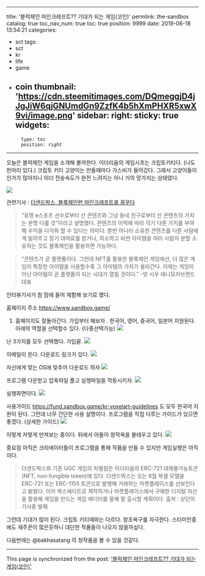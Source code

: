 
---
title: '블럭체인 마인크레프트?? 기대가 되는  <The sandbox> 게임(코인)'
permlink: the-sandbox
catalog: true
toc_nav_num: true
toc: true
position: 9999
date: 2019-06-18 13:54:21
categories:
- sct
tags:
- sct
- kr
- life
- game
- coin
thumbnail: 'https://cdn.steemitimages.com/DQmeggjD4jJgJiW6qjGNUmdGn9ZzfK4b5hXmPHXR5xwX9vi/image.png'
sidebar:
    right:
        sticky: true
widgets:
    -
        type: toc
        position: right
---


오늘은 블럭체인 게임을 소개해 볼까한다. 
이더리움의 게임시초는 크립토키티다. (나도 한마리 있다.)
크립토 키티 고양이는 만들때마다 가스비가 들어갔다. 
그래서 고양이들이 인가가 많아지니 이더 전송속도가 완전 느려지는 아니 거의 망가지는 상태였다.

![](https://cdn.steemitimages.com/DQmeggjD4jJgJiW6qjGNUmdGn9ZzfK4b5hXmPHXR5xwX9vi/image.png)
 
관련기사 : [더샌드박스, 블록체인판 마인크래프트를 꿈꾸다](https://www.coindeskkorea.com/pixowlsandboxgame/)

> “유명 e스포츠 선수로부터 산 콘텐츠와 그냥 동네 친구로부터 산 콘텐츠의 가치는 분명 다를 것”이라고 설명했다. 콘텐츠의 이력에 따라 각기 다른 가치를 부여해 수익을 다각화 할 수 있다는 의미다. 뿐만 아니라 소유한 콘텐츠를 다른 사람에게 빌려주고 정기 대여료를 받거나, 희소하고 비싼 아이템을 여러 사람이 분할 소유하는 것도 블록체인을 활용하면 가능하다.

>“콘텐츠가 곧 플랫폼이다. 그런데 NFT를 활용한 블록체인 게임에선, 더 많은 게임이 특정한 아이템을 사용할수록 그 아이템의 가치가 올라간다. 이제는 게임이 아닌 아이템이 곧 플랫폼이 되는 시대가 열릴 것이다.” -얏 시우 애니모카브랜드 대표

인터뷰기사가 참 맘에 들어 체험해 보기로 했다. 


홈페이지 주소 https://www.sandbox.game/

1. 홈페이지도 잘돌아간다. 가입부터 해보자 . 한국어, 영어, 중국어, 일본어 지원된다. 
아래의 역할을 선택할수 있다. (다중선택가능)
![](https://cdn.steemitimages.com/DQmYD3mRg8GWXhPFA3EC9SCrVBFnBzu4mepK2qJ4Cd89wN4/image.png)

난 3가지를 모두 선택했다. 가입끝.
![](https://cdn.steemitimages.com/DQmRMjL592AJBtFQpvz3z7t67bRhAuDQSTyKRPb6DEvfUSE/image.png)

이메일이 온다. 다운로드 링크가 있다. 
![](https://cdn.steemitimages.com/DQmeSv4Js3dGPE8JeH6KUcN5wKUsje7eyGuDQZJR8JZia6v/image.png)

자신에게 맞는 OS에 맞추어 다운로드 하자
![](https://cdn.steemitimages.com/DQmTP2vCjDWxrWbnmsmtcAEmN6VbaRijHUBjWSJzJpcF5xH/image.png)


프로그램 다운받고 압축파일 풀고 실행파일을 작동시키자.
![](https://cdn.steemitimages.com/DQmNZqZBzSVyMj1tpRrdmVPugJ5fxqcFVuG6jD6J6sJUJcA/image.png)

실행화면이다. 
![](https://cdn.steemitimages.com/DQmX32FvqQRVCaR4WYwqwmv9KgmA2hyLg6n8SdWCRtNCBNm/image.png)

사용가이드 https://fund.sandbox.game/kr-voxelart-guidelines 도 모두 한국어 지원이 된다.  그런데 너무 간단한 사용 설명이다. 
프로그램을 직접 다루는 가이드가 있으면 좋겠다. (상세한 가이드)
![](https://cdn.steemitimages.com/DQmbg2xW4S1CdJ75fMuSH3dWdBRbpVaYcbVTMWeoFdrH3v8/image.png)

이렇게 저렇게 만져보는 중이다. 뒤에서 아들이 창작욕을 불테우고 있다. 
![](https://cdn.steemitimages.com/DQmXSHqg5rgEFbAYkKtuA5PnL4VpPw5CJcSHCiMxvc4ZB5a/image.png)

중요점 아직은 크리에이터들이 프로그램을 통해 작품을 만들 수 있지만  게임실행은 아직이다. 
>더샌드박스와 기존 UGC 게임의 차별점은 이더리움의 ERC-721 대체불가능토큰(NFT, non-fungible token)에 있다. 더샌드박스는 오는 8월 복셀 모델을 ERC-721 또는 ERC-1155 토큰으로 발행해 거래하는 마켓플레이스를 선보인다고 밝혔다. 이어 복스에디트로 제작하거나 마켓플레이스에서 구매한 디지털 자산을 활용해 게임을 만드는 게임 에디터를 올해 말 출시할 계획이다. 출처 : 상단의 기사중 발췌


그런데 기대가 많이 된다. 크립토 키티때와는 다르다. 창조욕구를 자극한다.  스티미언중에도 재주꾼이 많은듯하니 대단한 작품들이 나오지 않을까싶다. 


다음번에는 @bakhasatang 의 창작품을 볼 수 있을 것같다.

- - -

This page is synchronized from the post: ['블럭체인 마인크레프트?? 기대가 되는  <The sandbox> 게임(코인)'](https://steemit.com/@kingbit/the-sandbox)
